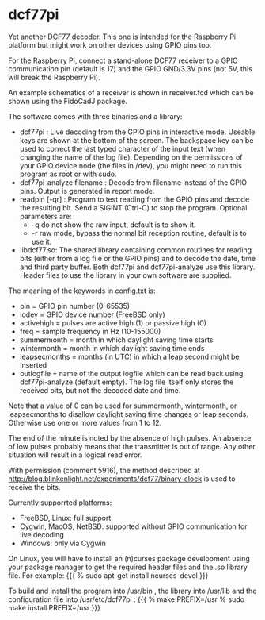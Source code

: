 dcf77pi
=======

Yet another DCF77 decoder. This one is intended for the Raspberry Pi platform
but might work on other devices using GPIO pins too.

For the Raspberry Pi, connect a stand-alone DCF77 receiver to a GPIO
communication pin (default is 17) and the GPIO GND/3.3V pins (not 5V, this will
break the Raspberry Pi).

An example schematics of a receiver is shown in receiver.fcd which can be shown
using the FidoCadJ package.

The software comes with three binaries and a library:

* dcf77pi : Live decoding from the GPIO pins in interactive mode. Useable keys
  are shown at the bottom of the screen. The backspace key can be used to
  correct the last typed character of the input text (when changing the name of
  the log file). Depending on the permissions of your GPIO device node (the
  files in /dev), you might need to run this program as root or with sudo.
* dcf77pi-analyze filename : Decode from filename instead of the GPIO pins.
  Output is generated in report mode.
* readpin [-qr] : Program to test reading from the GPIO pins and decode the
  resulting bit. Send a SIGINT (Ctrl-C) to stop the program. Optional parameters
  are:
  * -q do not show the raw input, default is to show it.
  * -r raw mode, bypass the normal bit reception routine, default is to use it.
* libdcf77.so: The shared library containing common routines for reading bits
  (either from a log file or the GPIO pins) and to decode the date, time and
  third party buffer. Both dcf77pi and dcf77pi-analyze use this library. Header
  files to use the library in your own software are supplied.

The meaning of the keywords in config.txt is:

* pin           = GPIO pin number (0-65535)
* iodev         = GPIO device number (FreeBSD only)
* activehigh    = pulses are active high (1) or passive high (0)
* freq          = sample frequency in Hz (10-155000)
* summermonth   = month in which daylight saving time starts
* wintermonth   = month in which daylight saving time ends
* leapsecmonths = months (in UTC) in which a leap second might be inserted
* outlogfile    = name of the output logfile which can be read back using
  dcf77pi-analyze (default empty). The log file itself only stores the
  received bits, but not the decoded date and time.

Note that a value of 0 can be used for summermonth, wintermonth, or
leapsecmonths to disallow daylight saving time changes or leap seconds.
Otherwise use one or more values from 1 to 12.

The end of the minute is noted by the absence of high pulses. An absence of low
pulses probably means that the transmitter is out of range. Any other situation
will result in a logical read error.

With permission (comment 5916), the method described at
http://blog.blinkenlight.net/experiments/dcf77/binary-clock is used to receive
the bits.

Currently supporrted platforms:
* FreeBSD, Linux: full support
* Cygwin, MacOS, NetBSD: supported without GPIO communication for live decoding
* Windows: only via Cygwin

On Linux, you will have to install an (n)curses package development using your
package manager to get the required header files and the .so library file.
For example:
{{{
% sudo apt-get install ncurses-devel
}}}

To build and install the program into /usr/bin , the library into /usr/lib and
the configuration file into /usr/etc/dcf77pi :
{{{
% make PREFIX=/usr
% sudo make install PREFIX=/usr
}}}
